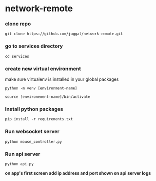 # network-remote

### clone repo
`git clone https://github.com/juggal/network-remote.git`

### go to services directory
```
cd services
```

### create new virtual environment
make sure virtualenv is installed in your global packages

```
python -m venv [environment-name]
```
```
source [environement-name]/bin/activate
```

### Install python packages
```
pip install -r requirements.txt
```

### Run websocket server
```
python mouse_controller.py
```

### Run api server
```
python api.py
```

**on app's first screen add ip address and port shown on api server logs**
